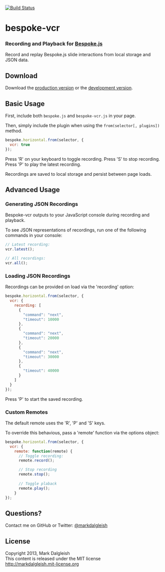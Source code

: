 [![Build Status](https://secure.travis-ci.org/markdalgleish/bespoke-vcr.png)](http://travis-ci.org/markdalgleish/bespoke-vcr)

# bespoke-vcr

### Recording and Playback for [Bespoke.js](https://github.com/markdalgleish/bespoke.js)

Record and replay Bespoke.js slide interactions from local storage and JSON data.

## Download

Download the [production version][min] or the [development version][max].

[min]: https://raw.github.com/markdalgleish/bespoke.js/master/dist/bespoke-vcr.min.js
[max]: https://raw.github.com/markdalgleish/bespoke.js/master/dist/bespoke-vcr.js

## Basic Usage

First, include both `bespoke.js` and `bespoke-vcr.js` in your page.

Then, simply include the plugin when using the `from(selector[, plugins])` method.

```js
bespoke.horizontal.from(selector, {
  vcr: true
});
```

Press 'R' on your keyboard to toggle recording. Press 'S' to stop recording. Press 'P' to play the latest recording.

Recordings are saved to local storage and persist between page loads.

## Advanced Usage

### Generating JSON Recordings

Bespoke-vcr outputs to your JavaScript console during recording and playback.

To see JSON representations of recordings, run one of the following commands in your console:

```js
// Latest recording:
vcr.latest();

// All recordings:
vcr.all();
```

### Loading JSON Recordings

Recordings can be provided on load via the 'recording' option:

```js
bespoke.horizontal.from(selector, {
  vcr: {
    recording: [
      {
        "command": "next",
        "timeout": 10000
      },
      {
        "command": "next",
        "timeout": 20000
      },
      {
        "command": "next",
        "timeout": 30000
      },
      {
        "timeout": 40000
      }
    ]
  }
});
```

Press 'P' to start the saved recording.

### Custom Remotes

The default remote uses the 'R', 'P' and 'S' keys.

To override this behavious, pass a 'remote' function via the options object:

```js
bespoke.horizontal.from(selector, {
  vcr: {
    remote: function(remote) {
      // Toggle recording:
      remote.record();

      // Stop recording
      remote.stop();
      
      // Toggle plaback
      remote.play();
    }
});
```

## Questions?

Contact me on GitHub or Twitter: [@markdalgleish](http://twitter.com/markdalgleish)

## License

Copyright 2013, Mark Dalgleish  
This content is released under the MIT license  
http://markdalgleish.mit-license.org